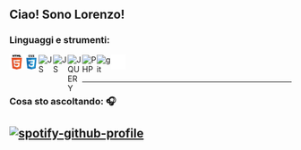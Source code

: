 
## Ciao! Sono Lorenzo!

### Linguaggi e strumenti:


<a href="https://www.w3.org/html/" target="_blank"><img align="left" alt="HTML5" width="26px" src="https://raw.githubusercontent.com/github/explore/80688e429a7d4ef2fca1e82350fe8e3517d3494d/topics/html/html.png" /></a>
<a href="https://www.w3schools.com/css/" target="_blank"><img align="left" alt="CSS3" width="26px" src="https://raw.githubusercontent.com/github/explore/80688e429a7d4ef2fca1e82350fe8e3517d3494d/topics/css/css.png" /></a>
<a href="https://www.w3schools.com/javascript/" target="_blank"><img align="left" alt="JS" width="26px" src="https://upload.wikimedia.org/wikipedia/commons/9/99/Unofficial_JavaScript_logo_2.svg" /></a>
<a href="https://www.w3schools.com/cakephp/" target="_blank"><img align="left" alt="JS" width="26px" src="https://cdn.iconscout.com/icon/free/png-256/cakephp-3628670-3029895.png" /></a>
<a href="https://www.w3schools.com/jquery/" target="_blank"><img align="left" alt="JQUERY" width="26px" src="https://www.vectorlogo.zone/logos/jquery/jquery-icon.svg" /></a>
<a href="https://www.w3schools.com/php/" target="_blank"><img align="left" alt="PHP" width="26px" src="https://upload.wikimedia.org/wikipedia/commons/2/27/PHP-logo.svg" /></a>
<a href="https://git-scm.com/" target="_blank"> <img align="left" alt="git" width="26px" src="https://www.vectorlogo.zone/logos/git-scm/git-scm-icon.svg"/> </a>
<img align="left" alt="GitHub" width="26px" src="https://github.com/Aakarsh-B/trying-repos/blob/master/github.svg" />
<br />
<br />

---


### Cosa sto ascoltando: 🎧

[![spotify-github-profile](https://spotify-github-profile.vercel.app/api/view?uid=itsceglione2&cover_image=true&theme=novatorem&bar_color=dfd686&bar_color_cover=false)](https://github.com/kittinan/spotify-github-profile)
<br/>
---
